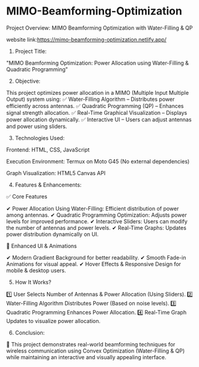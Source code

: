 # MIMO-Beamforming-Optimization
Project Overview: MIMO Beamforming Optimization with Water-Filling & QP

website link:https://mimo-beamforming-optimization.netlify.app/

1. Project Title:

"MIMO Beamforming Optimization: Power Allocation using Water-Filling & Quadratic Programming"

2. Objective:

This project optimizes power allocation in a MIMO (Multiple Input Multiple Output) system using:
✅ Water-Filling Algorithm – Distributes power efficiently across antennas.
✅ Quadratic Programming (QP) – Enhances signal strength allocation.
✅ Real-Time Graphical Visualization – Displays power allocation dynamically.
✅ Interactive UI – Users can adjust antennas and power using sliders.

3. Technologies Used:

Frontend: HTML, CSS, JavaScript

Execution Environment: Termux on Moto G45 (No external dependencies)

Graph Visualization: HTML5 Canvas API


4. Features & Enhancements:

✅ Core Features

✔ Power Allocation Using Water-Filling: Efficient distribution of power among antennas.
✔ Quadratic Programming Optimization: Adjusts power levels for improved performance.
✔ Interactive Sliders: Users can modify the number of antennas and power levels.
✔ Real-Time Graphs: Updates power distribution dynamically on UI.

🎨 Enhanced UI & Animations

✔ Modern Gradient Background for better readability.
✔ Smooth Fade-in Animations for visual appeal.
✔ Hover Effects & Responsive Design for mobile & desktop users.

5. How It Works?

1️⃣ User Selects Number of Antennas & Power Allocation (Using Sliders).
2️⃣ Water-Filling Algorithm Distributes Power (Based on noise levels).
3️⃣ Quadratic Programming Enhances Power Allocation.
4️⃣ Real-Time Graph Updates to visualize power allocation.

6. Conclusion:

🎯 This project demonstrates real-world beamforming techniques for wireless communication using Convex Optimization (Water-Filling & QP) while maintaining an interactive and visually appealing interface.

